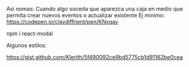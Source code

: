 Asi nomas: 
Cuando algo suceda que aparezca una caja en medio que permita crear nuevos eventos o actualizar existente
Ej minimo:
https://codepen.io/claydiffrient/pen/KNxgav

npm i react-modal

Algunos estilos:

https://gist.github.com/Klerith/5f490092ce9bd5775cb1d91162be0cea

